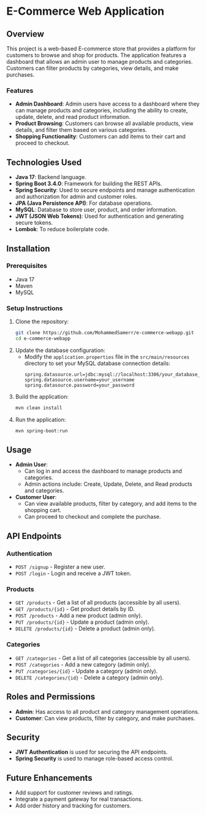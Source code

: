 # E-Commerce Web Application

## Overview
This project is a web-based E-commerce store that provides a platform for customers to browse and shop for products. The application features a dashboard that allows an admin user to manage products and categories. Customers can filter products by categories, view details, and make purchases.

### Features
- **Admin Dashboard**: Admin users have access to a dashboard where they can manage products and categories, including the ability to create, update, delete, and read product information.
- **Product Browsing**: Customers can browse all available products, view details, and filter them based on various categories.
- **Shopping Functionality**: Customers can add items to their cart and proceed to checkout.

## Technologies Used
- **Java 17**: Backend language.
- **Spring Boot 3.4.0**: Framework for building the REST APIs.
- **Spring Security**: Used to secure endpoints and manage authentication and authorization for admin and customer roles.
- **JPA (Java Persistence API)**: For database operations.
- **MySQL**: Database to store user, product, and order information.
- **JWT (JSON Web Tokens)**: Used for authentication and generating secure tokens.
- **Lombok**: To reduce boilerplate code.

## Installation

### Prerequisites
- Java 17
- Maven
- MySQL

### Setup Instructions
1. Clone the repository:
   ```sh
   git clone https://github.com/MohammedSamerr/e-commerce-webapp.git
   cd e-commerce-webapp
   ```
2. Update the database configuration:
   - Modify the `application.properties` file in the `src/main/resources` directory to set your MySQL database connection details:
     ```properties
     spring.datasource.url=jdbc:mysql://localhost:3306/your_database_name
     spring.datasource.username=your_username
     spring.datasource.password=your_password
     ```
3. Build the application:
   ```sh
   mvn clean install
   ```
4. Run the application:
   ```sh
   mvn spring-boot:run
   ```

## Usage
- **Admin User**:
  - Can log in and access the dashboard to manage products and categories.
  - Admin actions include: Create, Update, Delete, and Read products and categories.
- **Customer User**:
  - Can view available products, filter by category, and add items to the shopping cart.
  - Can proceed to checkout and complete the purchase.

## API Endpoints
### Authentication
- `POST /signup` - Register a new user.
- `POST /login` - Login and receive a JWT token.

### Products
- `GET /products` - Get a list of all products (accessible by all users).
- `GET /products/{id}` - Get product details by ID.
- `POST /products` - Add a new product (admin only).
- `PUT /products/{id}` - Update a product (admin only).
- `DELETE /products/{id}` - Delete a product (admin only).

### Categories
- `GET /categories` - Get a list of all categories (accessible by all users).
- `POST /categories` - Add a new category (admin only).
- `PUT /categories/{id}` - Update a category (admin only).
- `DELETE /categories/{id}` - Delete a category (admin only).

## Roles and Permissions
- **Admin**: Has access to all product and category management operations.
- **Customer**: Can view products, filter by category, and make purchases.

## Security
- **JWT Authentication** is used for securing the API endpoints.
- **Spring Security** is used to manage role-based access control.

## Future Enhancements
- Add support for customer reviews and ratings.
- Integrate a payment gateway for real transactions.
- Add order history and tracking for customers.


